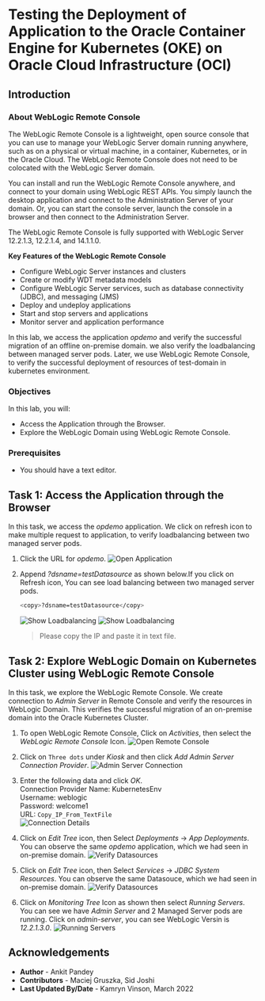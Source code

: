 # Testing the Deployment of Application to the Oracle Container Engine for Kubernetes (OKE) on Oracle Cloud Infrastructure (OCI) 

## Introduction

### About WebLogic Remote Console

The WebLogic Remote Console is a lightweight, open source console that you can use to manage your WebLogic Server domain running anywhere, such as on a physical or virtual machine, in a container, Kubernetes, or in the Oracle Cloud. The WebLogic Remote Console does not need to be colocated with the WebLogic Server domain.

You can install and run the WebLogic Remote Console anywhere, and connect to your domain using WebLogic REST APIs. You simply launch the desktop application and connect to the Administration Server of your domain. Or, you can start the console server, launch the console in a browser and then connect to the Administration Server.

The WebLogic Remote Console is fully supported with WebLogic Server 12.2.1.3, 12.2.1.4, and 14.1.1.0.

**Key Features of the WebLogic Remote Console**

* Configure WebLogic Server instances and clusters
* Create or modify WDT metadata models
* Configure WebLogic Server services, such as database connectivity (JDBC), and messaging (JMS)
* Deploy and undeploy applications
* Start and stop servers and applications
* Monitor server and application performance

In this lab, we access the application *opdemo* and verify the successful migration of an offline on-premise domain. we also verify the loadbalancing between managed server pods. Later, we use WebLogic Remote Console, to verify the successful deployment of resources of test-domain in kubernetes environment.


### Objectives

In this lab, you will:

* Access the Application through the Browser.
* Explore the WebLogic Domain using WebLogic Remote Console.

### Prerequisites

* You should have a text editor.

## Task 1: Access the Application through the Browser

In this task, we access the *opdemo* application. We click on refresh icon to make multiple request to application, to verify loadbalancing between two managed server pods.

1. Click the URL for *opdemo*.
    ![Open Application](images/63.png)


2. Append *?dsname=testDatasource* as shown below.If you click on Refresh icon, You can see load balancing between two managed server pods.
    ```bash
    <copy>?dsname=testDatasource</copy>
    ```
    ![Show Loadbalancing](images/64.png)
    ![Show Loadbalancing](images/65.png)
    > Please copy the IP and paste it in text file.

## Task 2: Explore WebLogic Domain on Kubernetes Cluster using WebLogic Remote Console

In this task, we explore the WebLogic Remote Console. We create connection to *Admin Server* in Remote Console and verify the resources in WebLogic Domain. This verifies the successful migration of an on-premise domain into the Oracle Kubernetes Cluster. 

1. To open WebLogic Remote Console, Click on *Activities*, then select the *WebLogic Remote Console* Icon.
    ![Open Remote Console](images/66.png)

2. Click on `Three dots` under *Kiosk* and then click *Add Admin Server Connection Provider*.
    ![Admin Server Connection](images/67.png)

3. Enter the following data and click *OK*.<br>
    Connection Provider Name: KubernetesEnv<br>
    Username: weblogic<br>
    Password: welcome1<br>
    URL:  `Copy_IP_From_TextFile`</br>
    ![Connection Details](images/68.png)

4. Click on *Edit Tree* icon, then Select *Deployments* -> *App Deployments*. You can observe the same *opdemo* application, which we had seen in on-premise domain.
    ![Verify Datasources](images/69.png)

5. Click on *Edit Tree* icon, then Select *Services* -> *JDBC System Resources*. You can observe the same Datasouce, which we had seen in on-premise domain.
    ![Verify Datasources](images/70.png)

6. Click on *Monitoring Tree* Icon as shown then select *Running Servers*. You can see we have *Admin Server* and 2 Managed Server pods are running. Click on *admin-server*, you can see WebLogic Versin is *12.2.1.3.0*.
    ![Running Servers](images/71.png)
    


## Acknowledgements

* **Author** -  Ankit Pandey
* **Contributors** - Maciej Gruszka, Sid Joshi
* **Last Updated By/Date** - Kamryn Vinson, March 2022